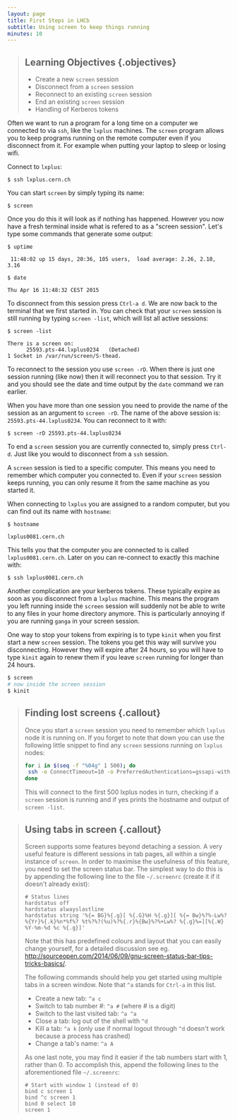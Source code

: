 ```yaml
---
layout: page
title: First Steps in LHCb
subtitle: Using screen to keep things running
minutes: 10
---
```

> ## Learning Objectives {.objectives}
>
> * Create a new `screen` session
> * Disconnect from a `screen` session
> * Reconnect to an existing `screen` session
> * End an existing `screen` session
> * Handling of Kerberos tokens

Often we want to run a program for a long time on a computer we
connected to via `ssh`, like the `lxplus` machines. The `screen`
program allows you to keep programs running on the remote computer
even if you disconnect from it. For example when putting your laptop
to sleep or losing wifi.

Connect to `lxplus`:

~~~ {.bash}
$ ssh lxplus.cern.ch
~~~

You can start `screen` by simply typing its name:

~~~ {.bash}
$ screen
~~~

Once you do this it will look as if nothing has happened. However you
now have a fresh terminal inside what is refered to as a "screen
session". Let's type some commands that generate some output:

~~~ {.bash}
$ uptime
~~~
~~~ {.output}
 11:48:02 up 15 days, 20:36, 105 users,  load average: 2.26, 2.10, 3.16
~~~
~~~ {.bash}
$ date
~~~
~~~ {.output}
Thu Apr 16 11:48:32 CEST 2015
~~~

To disconnect from this session press `Ctrl-a d`. We are now back to
the terminal that we first started in. You can check that your
`screen` session is still running by typing `screen -list`, which will
list all active sessions:

~~~ {.bash}
$ screen -list
~~~
~~~ {.output}
There is a screen on:
      25593.pts-44.lxplus0234   (Detached)
1 Socket in /var/run/screen/S-thead.
~~~

To reconnect to the session you use `screen -rD`. When there is just
one session running (like now) then it will reconnect you to that
session. Try it and you should see the date and time output by the
`date` command we ran earlier.

When you have more than one session you need to provide the name of
the session as an argument to `screen -rD`. The name of the above
session is: `25593.pts-44.lxplus0234`. You can reconnect to it with:

~~~ {.bash}
$ screen -rD 25593.pts-44.lxplus0234
~~~

To end a `screen` session you are currently connected to, simply press
`Ctrl-d`. Just like you would to disconnect from a `ssh` session.

A `screen` session is tied to a specific computer. This means you need
to remember which computer you connected to. Even if your `screen`
session keeps running, you can only resume it from the same machine as
you started it.

When connecting to `lxplus` you are assigned to a random computer, but you can find out its name with `hostname`:

~~~ {.bash}
$ hostname
~~~
~~~ {.output}
lxplus0081.cern.ch
~~~

This tells you that the computer you are connected to is called
`lxplus0081.cern.ch`. Later on you can re-connect to exactly this
machine with:

~~~ {.bash}
$ ssh lxplus0081.cern.ch
~~~

Another complication are your kerberos tokens. These typically
expire as soon as you disconnect from a `lxplus` machine. This means
the program you left running inside the `screen` session will
suddenly not be able to write to any files in your home directory
anymore. This is particularly annoying if you are running `ganga`
in your screen session.

One way to stop your tokens from expiring is to type `kinit`
when you first start a new `screen` session. The tokens you get
this way will survive you disconnecting. However they will
expire after 24 hours, so you will have to type `kinit` again
to renew them if you leave `screen` running for longer than
24 hours.

```bash
$ screen
# now inside the screen session
$ kinit
```

> ## Finding lost screens {.callout}
>
> Once you start a `screen` session you need to remember which
> `lxplus` node it is running on. If you forget to note that down
> you can use the following little snippet to find any `screen`
> sessions running on `lxplus` nodes:
>
> ```bash
> for i in $(seq -f "%04g" 1 500); do
>  ssh -o ConnectTimeout=10 -o PreferredAuthentications=gssapi-with-mic,gssapi -o GSSAPIAuthentication=yes -o StrictHostKeyChecking=no -o LogLevel=quiet lxplus$i.cern.ch "(screen -list | head -1 | grep -q 'There is a screen on') && hostname && screen -list"
> done
> ```
> This will connect to the first 500 lxplus nodes in
> turn, checking if a `screen` session is running and if
> yes prints the hostname and output of `screen -list`.
 
> ## Using tabs in screen {.callout}
>
> Screen supports some features beyond detaching a session. A very useful feature is different sessions in tab pages, all within a single instance of `screen`. 
> In order to maximise the usefulness of this feature, you need to set the screen status bar. The simplest way to do this is by appending the following line to the file `~/.screenrc` (create it if it doesn't already exist):
> ```
> # Status lines
> hardstatus off
> hardstatus alwayslastline
> hardstatus string '%{= BG}%{.g}[ %{.G}%H %{.g}][ %{= Bw}%?%-Lw%?%{Yr}%{.k}%n*%f%? %t%?%?(%u)%?%{.r}%{Bw}%?%+Lw%? %{.g}%=][%{.W} %Y-%m-%d %c %{.g}]'
> ```
> Note that this has predefined colours and layout that you can easily change yourself, for a detailed discussion see eg. http://sourceopen.com/2014/06/09/gnu-screen-status-bar-tips-tricks-basics/.
>
> The following commands should help you get started using multiple tabs in a screen window. Note that `^a` stands for `Ctrl-a` in this list.
> * Create a new tab: `^a c`
> * Switch to tab number #: `^a #` (where # is a digit)
> * Switch to the last visited tab: `^a ^a`
> * Close a tab: log out of the shell with `^d`
> * Kill a tab: `^a k` (only use if normal logout through `^d` doesn't work because a process has crashed)
> * Change a tab's name: `^a A`
>
> As one last note, you may find it easier if the tab numbers start with 1, rather than 0. To accomplish this, append the following lines to the aforementioned file `~/.screenrc`:
> ```
> # Start with window 1 (instead of 0)
> bind c screen 1
> bind ^c screen 1
> bind 0 select 10
> screen 1
> ```
